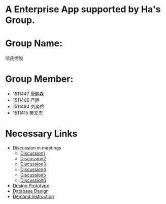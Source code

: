 # A Enterprise App supported by Ha's Group.

# Group Name:

哈氏控股

# Group Member:

- 1511447 唐鹏森
- 1511466 严骅
- 1511494 刘奕伶
- 1511415 樊文杰

# Necessary Links
- Discussion in meetings
  - [Discussion1](./Discussion/Discussion1.pdf)
  - [Discussion2](./Discussion/Discussion2.pdf)
  - [Discussion3](./Discussion/Discussion3.pdf)
  - [Discussion4](./Discussion/Discussion4.pdf)
  - [Discussion5](./Discussion/Discussion5.pdf)
  - [Discussion6](./Discussion/Discussion6.pdf)
- [Design Prototype](https://pro.modao.cc/app/ATSM7sXSoGK7YJUh17IUUl21JdopZqM)
- [Database Design](./database_er.pdf)
- [Demand Instruction](./Demand_Instruction.md)

